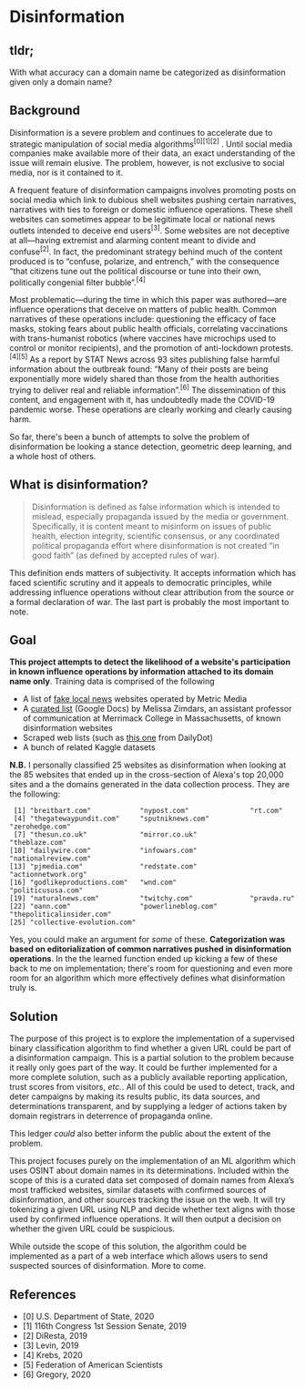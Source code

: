 # Disinformation

## tldr;
With what accuracy can a domain name be categorized as disinformation given only a domain name?

## Background
Disinformation is a severe problem and continues to accelerate due to strategic manipulation of social media algorithms<sup>[0]</sup><sup>[1]</sup><sup>[2]</sup> . Until social media companies make available more of their data, an exact understanding of the issue will remain elusive. The problem, however, is not exclusive to social media, nor is it contained to it. 

A frequent feature of disinformation campaigns involves promoting posts on social media which link to dubious shell websites pushing certain narratives, narratives with ties to foreign or domestic influence operations. These shell websites can sometimes appear to be legitimate local or national news outlets intended to deceive end users<sup>[3]</sup>. Some websites are not deceptive at all—having extremist and alarming content meant to divide and confuse<sup>[2]</sup>. In fact, the predominant strategy behind much of the content produced is to “confuse, polarize, and entrench,” with the consequence “that citizens tune out the political discourse or tune into their own, politically congenial filter bubble”.<sup>[4]</sup>

Most problematic—during the time in which this paper was authored—are influence operations that deceive on matters of public health. Common narratives of these operations include: questioning the efficacy of face masks, stoking fears about public health officials, correlating vaccinations with trans-humanist robotics (where vaccines have microchips used to control or monitor recipients), and the promotion of anti-lockdown protests.<sup>[4]</sup><sup>[5]</sup> As a report by STAT News across 93 sites publishing false harmful information about the outbreak found: “Many of their posts are being exponentially more widely shared than those from the health authorities trying to deliver real and reliable information”.<sup>[6]</sup> The dissemination of this content, and engagement with it, has undoubtedly made the COVID-19 pandemic worse. These operations are clearly working and clearly causing harm.
  
So far, there's been a bunch of attempts to solve the problem of disinformation be looking a stance detection, geometric deep learning, and a whole host of others.

## What is disinformation?
> Disinformation is defined as false information which is intended to mislead, especially propaganda issued by the media or government. Specifically, it is content meant to misinform on issues of public health, election integrity, scientific consensus, or any coordinated political propaganda effort where disinformation is not created “in good faith” (as defined by accepted rules of war).

This definition ends matters of subjectivity. It accepts information which has faced scientific scrutiny and it appeals to democratic principles, while addressing influence operations without clear attribution from the source or a formal declaration of war. The last part is probably the most important to note.

## Goal
**This project attempts to detect the likelihood of a website's participation in known influence operations by information attached to its domain name only**. Training data is comprised of the following
- A list of [fake local news](https://www.nytimes.com/2020/10/18/technology/timpone-local-news-metric-media.html) websites operated by Metric Media
- A [curated list](https://docs.google.com/document/d/10eA5-mCZLSS4MQY5QGb5ewC3VAL6pLkT53V_81ZyitM/preview) (Google Docs) by Melissa Zimdars, an assistant professor of communication at Merrimack College in Massachusetts, of known disinformation websites
- Scraped web lists (such as [this one](https://www.dailydot.com/debug/fake-news-sites-list-facebook/) from DailyDot)
- A bunch of related Kaggle datasets

**N.B.** I personally classified 25 websites as disinformation when looking at the 85 websites that ended up in the cross-section of Alexa's top 20,000 sites and a the domains generated in the data collection process. They are the following:

```
 [1] "breitbart.com"            "nypost.com"               "rt.com"                  
 [4] "thegatewaypundit.com"     "sputniknews.com"          "zerohedge.com"           
 [7] "thesun.co.uk"             "mirror.co.uk"             "theblaze.com"            
[10] "dailywire.com"            "infowars.com"             "nationalreview.com"      
[13] "pjmedia.com"              "redstate.com"             "actionnetwork.org"       
[16] "godlikeproductions.com"   "wnd.com"                  "politicususa.com"        
[19] "naturalnews.com"          "twitchy.com"              "pravda.ru"               
[22] "oann.com"                 "powerlineblog.com"        "thepoliticalinsider.com" 
[25] "collective-evolution.com"
```

Yes, you could make an argument for *some* of these. **Categorization was based on editorialization of common narratives pushed in disinformation operations**. In the the learned function ended up kicking a few of these back to me on implementation; there's room for questioning and even more room for an algorithm which more effectively defines what disinformation truly is.

## Solution
The purpose of this project is to explore the implementation of a supervised binary classification algorithm to find whether a given URL could be part of a disinformation campaign. This is a partial solution to the problem because it really only goes part of the way. It could be further implemented for a more complete solution, such as a publicly available reporting application, trust scores from visitors, *etc.*. All of this could be used to detect, track, and deter campaigns by making its results public, its data sources, and determinations transparent, and by supplying a ledger of actions taken by domain registrars in deterrence of propaganda online. 

This ledger *could* also better inform the public about the extent of the problem.

This project focuses purely on the implementation of an ML algorithm which uses OSINT about domain names in its determinations. Included within the scope of this is a curated data set composed of domain names from Alexa’s most trafficked websites, similar datasets with confirmed sources of disinformation, and other sources tracking the issue on the web. It will try tokenizing a given URL using NLP and decide whether text aligns with those used by confirmed influence operations. It will then output a decision on whether the given URL could be suspicious.

While outside the scope of this solution, the algorithm could be implemented as a part of a web interface which allows users to send suspected sources of disinformation. More to come.

## References
- [0] U.S. Department of State, 2020
- [1] 116th Congress 1st Session Senate, 2019
- [2] DiResta, 2019
- [3] Levin, 2019
- [4] Krebs, 2020
- [5] Federation of American Scientists
- [6] Gregory, 2020
